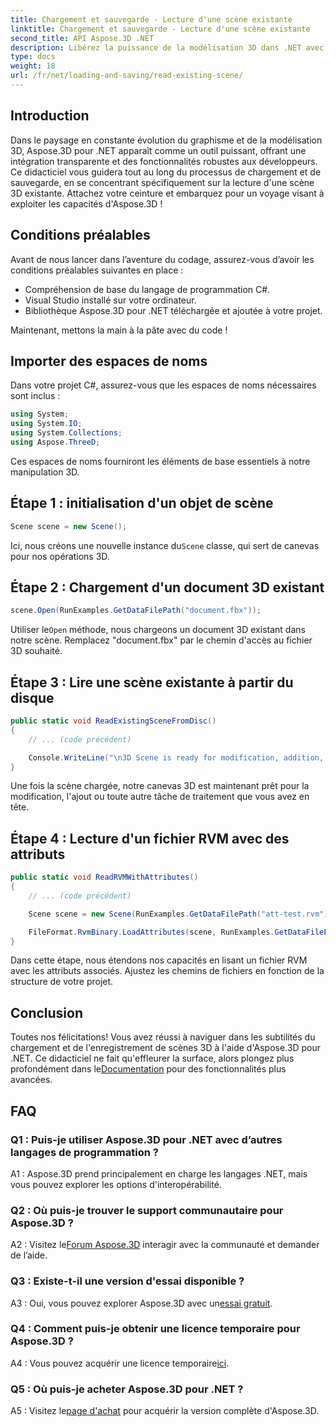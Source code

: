 ```yaml
---
title: Chargement et sauvegarde - Lecture d'une scène existante
linktitle: Chargement et sauvegarde - Lecture d'une scène existante
second_title: API Aspose.3D .NET
description: Libérez la puissance de la modélisation 3D dans .NET avec Aspose.3D. Chargez, enregistrez et manipulez des scènes sans effort. Plongez dans le monde des possibilités illimitées.
type: docs
weight: 18
url: /fr/net/loading-and-saving/read-existing-scene/
---
```

## Introduction

Dans le paysage en constante évolution du graphisme et de la modélisation 3D, Aspose.3D pour .NET apparaît comme un outil puissant, offrant une intégration transparente et des fonctionnalités robustes aux développeurs. Ce didacticiel vous guidera tout au long du processus de chargement et de sauvegarde, en se concentrant spécifiquement sur la lecture d'une scène 3D existante. Attachez votre ceinture et embarquez pour un voyage visant à exploiter les capacités d'Aspose.3D !

## Conditions préalables

Avant de nous lancer dans l’aventure du codage, assurez-vous d’avoir les conditions préalables suivantes en place :

- Compréhension de base du langage de programmation C#.
- Visual Studio installé sur votre ordinateur.
- Bibliothèque Aspose.3D pour .NET téléchargée et ajoutée à votre projet.

Maintenant, mettons la main à la pâte avec du code !

## Importer des espaces de noms

Dans votre projet C#, assurez-vous que les espaces de noms nécessaires sont inclus :

```csharp
using System;
using System.IO;
using System.Collections;
using Aspose.ThreeD;
```

Ces espaces de noms fourniront les éléments de base essentiels à notre manipulation 3D.

## Étape 1 : initialisation d'un objet de scène

```csharp
Scene scene = new Scene();
```

 Ici, nous créons une nouvelle instance du`Scene` classe, qui sert de canevas pour nos opérations 3D.

## Étape 2 : Chargement d'un document 3D existant

```csharp
scene.Open(RunExamples.GetDataFilePath("document.fbx"));
```

 Utiliser le`Open` méthode, nous chargeons un document 3D existant dans notre scène. Remplacez "document.fbx" par le chemin d'accès au fichier 3D souhaité.

## Étape 3 : Lire une scène existante à partir du disque

```csharp
public static void ReadExistingSceneFromDisc()
{
    // ... (code précédent)

    Console.WriteLine("\n3D Scene is ready for modification, addition, or processing purposes.");
}
```

Une fois la scène chargée, notre canevas 3D est maintenant prêt pour la modification, l'ajout ou toute autre tâche de traitement que vous avez en tête.

## Étape 4 : Lecture d'un fichier RVM avec des attributs

```csharp
public static void ReadRVMWithAttributes()
{
    // ... (code précédent)

    Scene scene = new Scene(RunExamples.GetDataFilePath("att-test.rvm"));

    FileFormat.RvmBinary.LoadAttributes(scene, RunExamples.GetDataFilePath("att-test.att"));
}
```

Dans cette étape, nous étendons nos capacités en lisant un fichier RVM avec les attributs associés. Ajustez les chemins de fichiers en fonction de la structure de votre projet.

## Conclusion

 Toutes nos félicitations! Vous avez réussi à naviguer dans les subtilités du chargement et de l'enregistrement de scènes 3D à l'aide d'Aspose.3D pour .NET. Ce didacticiel ne fait qu'effleurer la surface, alors plongez plus profondément dans le[Documentation](https://reference.aspose.com/3d/net/) pour des fonctionnalités plus avancées.

## FAQ

### Q1 : Puis-je utiliser Aspose.3D pour .NET avec d’autres langages de programmation ?

A1 : Aspose.3D prend principalement en charge les langages .NET, mais vous pouvez explorer les options d'interopérabilité.

### Q2 : Où puis-je trouver le support communautaire pour Aspose.3D ?

 A2 : Visitez le[Forum Aspose.3D](https://forum.aspose.com/c/3d/18) interagir avec la communauté et demander de l’aide.

### Q3 : Existe-t-il une version d'essai disponible ?

 A3 : Oui, vous pouvez explorer Aspose.3D avec un[essai gratuit](https://releases.aspose.com/).

### Q4 : Comment puis-je obtenir une licence temporaire pour Aspose.3D ?

 A4 : Vous pouvez acquérir une licence temporaire[ici](https://purchase.aspose.com/temporary-license/).

### Q5 : Où puis-je acheter Aspose.3D pour .NET ?

 A5 : Visitez le[page d'achat](https://purchase.aspose.com/buy) pour acquérir la version complète d'Aspose.3D.
